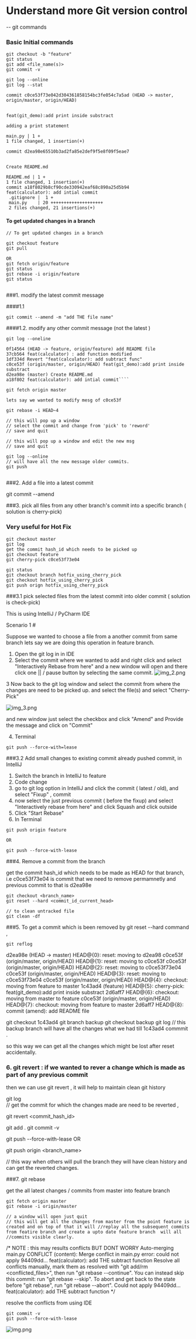 # Understand more Git version control

-- git commands 
### Basic Initial commands
```
git checkout -b "feature"
git status
git add <file_name(s)>
git commit -v

git log --online
git log --stat 
```

    commit c0ce53f73e042d304361858154bc3fe054c7a5ad (HEAD -> master, origin/master, origin/HEAD)


    feat(git_demo):add print inside substract

    adding a print statement

    main.py | 1 +
    1 file changed, 1 insertion(+)

    commit d2ea98e65510b3ad2fa85e2def9f5e8f09f5eae7


    Create README.md

    README.md | 1 +
    1 file changed, 1 insertion(+)
    commit a18f8029b8cf90cde330942eaf68c890a25d5b94
    feat(calculator): add intial commit
     .gitignore |  1 +
     main.py    | 20 ++++++++++++++++++++
     2 files changed, 21 insertions(+)

#### To get updated changes in a branch
```
// To get updated changes in a branch 

git checkout feature
git pull 

OR 
git fetch origin/feature
git status
git rebase -i origin/feature
git status


```
###1. modify the latest commit message 

####1.1
```
git commit --amend -m "add THE file name"
```
####1.2. modify any other commit message (not the latest )
````
git log --oneline

0f14564 (HEAD -> feature, origin/feature) add README file
37cb564 feat(calculator) : add function modified
1df334d Revert "feat(calculator): add subtract func"
c0ce53f (origin/master, origin/HEAD) feat(git_demo):add print inside substract
d2ea98e (master) Create README.md
a18f802 feat(calculator): add intial commit````

git fetch origin master

lets say we wanted to modify mesg of c0ce53f

git rebase -i HEAD~4

// this will pop up a window 
// select the commit and change from 'pick' to 'reword'
// save and quit

// this will pop up a window and edit the new msg
// save and quit

git log --online 
// will have all the new message older commits.
git push 


````


###2. Add a file into a latest commit 

git commit --amend 



###3. pick all files from any other branch's commit  into a specific branch ( solution is cherry-pick)
### Very useful for Hot Fix
```
git checkout master 
git log 
get the commit hash_id which needs to be picked up
git checkout feature
git cherry-pick c0ce53f73e04

git status 
git checkout branch hotfix_using_cherry_pick
git checkout hotfix_using_cherry_pick
git push orign hotfix_using_cherry_pick
````
###3.1 pick selected files from the latest commit  into older commit ( solution is check-pick)





This is using IntelliJ / PyCharm IDE 

Scenario 1 #

Suppose we wanted to choose a file from a another commit from same branch 
lets say we are doing this operation in feature branch.

1. Open the git log in in IDE 
2. Select the commit where we wanted to add and right click and select "Interactively Rebase from here"
and a new window will open and there click one || / pause button by selecting the same commit.
![img_2.png](img_2.png)
   
3  Now back to the git log window and select the commit from where the changes are need to be picked up.
and select the file(s) and select "Cherry-Pick" 

![img_3.png](img_3.png)

and new window just select the checkbox and click "Amend" and Provide the message and 
click on "Commit" 


4. Terminal 
```
git push --force-with=lease

```

###3.2 Add small changes to existing commit already pushed commit, in IntelliJ 
1. Switch the branch in IntelliJ to feature
2. Code change 
3. go to git log option in IntelliJ and click the commit ( latest / old),
and select "Fixup" , commit 
4. now select the just previous commit ( before the fixup) and select "Interactively rebase from here"
and click Squash and click outside
5. Click "Start Rebase"
6. In Terminal 
```
git push origin feature

OR 

git push --force-with-lease
```



###4. Remove a commit from the branch 

get the commit hash_id which needs to be made as HEAD for that branch, i.e c0ce53f73e04 is commit that we need to remove permamnetly and previous commit to that is d2ea98e

```
git checkout <branch_name>
git reset --hard <commit_id_current_head>

// to clean untracked file 
git clean -df
```


###5. To get a commit which is been removed by git reset --hard command , 

```
git reflog 
```

d2ea98e (HEAD -> master) HEAD@{0}: reset: moving to d2ea98
c0ce53f (origin/master, origin/HEAD) HEAD@{1}: reset: moving to c0ce53f
c0ce53f (origin/master, origin/HEAD) HEAD@{2}: reset: moving to c0ce53f73e04
c0ce53f (origin/master, origin/HEAD) HEAD@{3}: reset: moving to c0ce53f73e04
c0ce53f (origin/master, origin/HEAD) HEAD@{4}: checkout: moving from feature to master
1c43ad4 (feature) HEAD@{5}: cherry-pick: feat(git_demo):add print inside substract
2d6aff7 HEAD@{6}: checkout: moving from master to feature
c0ce53f (origin/master, origin/HEAD) HEAD@{7}: checkout: moving from feature to master
2d6aff7 HEAD@{8}: commit (amend): add README file 


git checkout 1c43ad4
git branch backup
git checkout backup
git log 
// this backup branch will have all the changes what we had till 1c43ad4 commmit .


so this way we can get all the changes which might be lost after reset accidentally.

### 6. git revert : if we wanted to rever a change which is made as part of any previous commit
then we can use git revert , it will help to maintain clean git history

git log  
// get the commit for which the changes made are need to be reverted , 

git revert <commit_hash_id>

git add .
git commit -v

git push --force-with-lease
OR 

git push origin <branch_name>

// this way when others will pull the branch they will have clean history and can get the reverted changes.

###7. git rebase 

get the all latest changes / commits from master into feature branch 

````git checkout feature
git fetch origin master 
git rebase -i origin/master

// a window will open just quit
// this will get all the changes from master from the point feature is created and on top of that it will //replay all the subsequent commits from featire branch and create a upto date feature branch  will all //commits visible clearly. 
````
/*
NOTE : this may results conflicts BUT DONT WORRY 
Auto-merging main.py
CONFLICT (content): Merge conflict in main.py
error: could not apply 94409dd... feat(calculator): add THE subtract function
Resolve all conflicts manually, mark them as resolved with
"git add/rm <conflicted_files>", then run "git rebase --continue".
You can instead skip this commit: run "git rebase --skip".
To abort and get back to the state before "git rebase", run "git rebase --abort".
Could not apply 94409dd... feat(calculator): add THE subtract function
*/

resolve the conflicts from using IDE 

```git add . 
git commit -v
git push --force-with-lease
```

![img.png](img.png)

